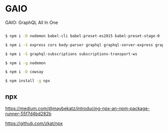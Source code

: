 # GAIO

GAIO: GraphQL All In One


```sh

$ npm i -D nodemon babel-cli babel-preset-es2015 babel-preset-stage-0

$ npm i -S express cors body-parser graphql graphql-server-express graphql-tools

$ npm i -S graphql-subscriptions subscriptions-transport-ws

$ npm i -g nodemon

$ npm i -D cowsay

$ npm install -g npx

```

## npx

https://medium.com/@maybekatz/introducing-npx-an-npm-package-runner-55f7d4bd282b

https://github.com/zkat/npx




